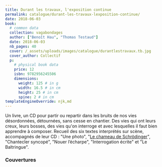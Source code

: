 ```yaml
---
title: Durant les travaux, l'exposition continue
permalink: catalogue/durant-les-travaux-lexposition-continue/
date: 2018-06-03
book:
  # common data
  collection: vagabondages
  author: ["Benoît Hau", "Thomas Testaud"]
  date: 2018-06-03
  nb_pages: 40
  cover: /_assets/uploads/images/catalogue/durantlestravaux.tb.jpg
  cover_author: Collectif
  p:
    # physical book data
    price: 12
    isbn: 9782956245506
    dimensions:
      weight: 125 # in g
      width: 16.5 # in cm
      height: 25 # in cm
      spine: 2 # in cm
templateEngineOverride: njk,md
---
```

Un livre, un CD pour partir ou repartir dans les bruits de nos vies désordonnées, détournées, sans cesse en chantier. Des vies qui ont leurs creux, leurs bosses, des vies qu'on interroge et avec lesquelles il faut bien apprendre à composer. Recueil des six textes interprétés sur scène, accompagnés de leur CD : "Une photo", "<a href="https://www.youtube.com/watch?v=sYgCkEBL8F8" target="_blank" title="Vidéo du texte lu par l'auteur sur Youtube">Le chameau de Schrödinger</a>", "Chantecler syncopé", "Nouer l’écharpe", "Interrogation écrite" et "Le Baltringue".

<!-- more -->

### Couvertures
<div class="galerie">

</div>